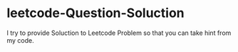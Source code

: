 # leetcode-Question-Soluction

I try to provide Soluction to Leetcode Problem so that you can take hint from my code.
